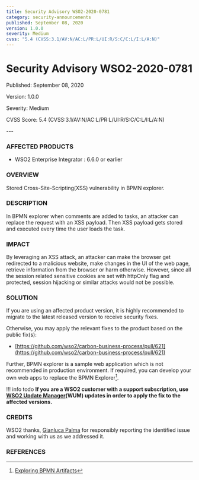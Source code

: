 ```yaml
---
title: Security Advisory WSO2-2020-0781
category: security-announcements
published: September 08, 2020
version: 1.0.0
severity: Medium
cvss: "5.4 (CVSS:3.1/AV:N/AC:L/PR:L/UI:R/S:C/C:L/I:L/A:N)"
---
```


# Security Advisory WSO2-2020-0781

<p class="doc-info">Published: September 08, 2020</p>
<p class="doc-info">Version: 1.0.0</p>
<p class="doc-info">Severity: Medium</p>
<p class="doc-info">CVSS Score: 5.4 (CVSS:3.1/AV:N/AC:L/PR:L/UI:R/S:C/C:L/I:L/A:N)</p>
---

### AFFECTED PRODUCTS
* WSO2 Enterprise Integrator : 6.6.0 or earlier


### OVERVIEW
Stored Cross-Site-Scripting(XSS) vulnerability in BPMN explorer.


### DESCRIPTION
In BPMN explorer when comments are added to tasks, an attacker can replace the request with an XSS payload. Then XSS payload gets stored and executed every time the user loads the task.


### IMPACT
By leveraging an XSS attack, an attacker can make the browser get redirected to a malicious website, make changes in the UI of the web page, retrieve information from the browser or harm otherwise. However, since all the session related sensitive cookies are set with httpOnly flag and protected, session hijacking or similar attacks would not be possible.


### SOLUTION
If you are using an affected product version, it is highly recommended to migrate to the latest released version to receive security fixes.

Otherwise, you may apply the relevant fixes to the product based on the public fix(s):

* [https://github.com/wso2/carbon-business-process/pull/621](https://github.com/wso2/carbon-business-process/pull/621)

Further, BPMN explorer is a sample web application which is not recommended in production environment. If required, you can develop your own web apps to replace the BPMN Explorer[^1].

!!! info todo
    **If you are a WSO2 customer with a support subscription, use [WSO2 Update Manager](https://wso2.com/updates/wum)(WUM) updates in order to apply the fix to the affected versions.**


### CREDITS
WSO2 thanks, [Gianluca Palma](https://www.linkedin.com/in/piuppi) for responsibly reporting the identified issue and working with us as we addressed it.


### REFERENCES
[^1]: [Exploring BPMN Artifacts](https://docs.wso2.com/display/EI660/Exploring+BPMN+Artifacts)